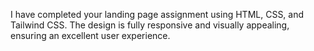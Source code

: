 I have completed your landing page assignment using HTML, CSS, and Tailwind CSS. The design is fully responsive and visually appealing, ensuring an excellent user experience.
